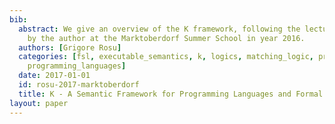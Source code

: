 ```yaml
---
bib:
  abstract: We give an overview of the K framework, following the lecture notes presented
    by the author at the Marktoberdorf Summer School in year 2016.
  authors: [Grigore Rosu]
  categories: [fsl, executable_semantics, k, logics, matching_logic, program_verification,
    programming_languages]
  date: 2017-01-01
  id: rosu-2017-marktoberdorf
  title: K - A Semantic Framework for Programming Languages and Formal Analysis Tools
layout: paper
---
```

